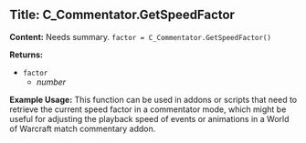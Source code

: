 ## Title: C_Commentator.GetSpeedFactor

**Content:**
Needs summary.
`factor = C_Commentator.GetSpeedFactor()`

**Returns:**
- `factor`
  - *number*

**Example Usage:**
This function can be used in addons or scripts that need to retrieve the current speed factor in a commentator mode, which might be useful for adjusting the playback speed of events or animations in a World of Warcraft match commentary addon.